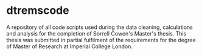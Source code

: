 # dtremscode
A repository of all code scripts used during the data cleaning, calculations and analysis for the completion of Sorrell Cowen's Master's thesis. This thesis was submitted in partial fulfilment of the requirements for the degree of Master of Research at Imperial College London.
